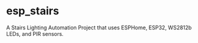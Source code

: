 # esp_stairs
A Stairs Lighting Automation Project that uses ESPHome, ESP32, WS2812b LEDs, and PIR sensors.
